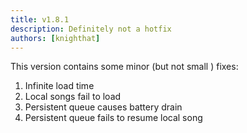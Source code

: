 ```yaml
---
title: v1.8.1
description: Definitely not a hotfix
authors: [knighthat]
---
```


This version contains some minor (but not small ) fixes:

1. Infinite load time
2. Local songs fail to load
3. Persistent queue causes battery drain
4. Persistent queue fails to resume local song

<!-- truncate -->